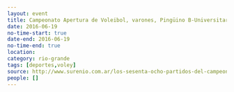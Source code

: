 ```yaml
---
layout: event 
title: Campeonato Apertura de Voleibol, varones, Pingüino B-Universitario
date: 2016-06-19
no-time-start: true
date-end: 2016-06-19
no-time-end: true
location: 
category: rio-grande
tags: [deportes,voley]
source: http://www.surenio.com.ar/los-sesenta-ocho-partidos-del-campeonato-apertura-2016/
people: []
---
```

